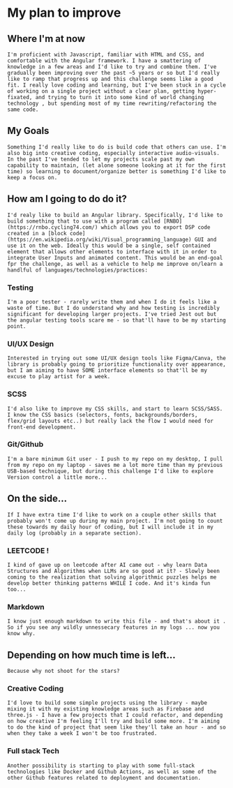# My plan to improve

## Where I'm at now
    I'm proficient with Javascript, familiar with HTML and CSS, and comfortable with the Angular framework. I have a smattering of knowledge in a few areas and I'd like to try and combine them. I've gradually been improving over the past ~5 years or so but I'd really like to ramp that progress up and this challenge seems like a good fit. I really love coding and learning, but I've been stuck in a cycle of working on a single project without a clear plan, getting hyper-fixated, and trying to turn it into some kind of world changing technology , but spending most of my time rewriting/refactoring the same code.

## My Goals

    Something I'd really like to do is build code that others can use. I'm also big into creative coding, especially interactive audio-visuals. In the past I've tended to let my projects scale past my own capability to maintain, (let alone someone looking at it for the first time) so learning to document/organize better is something I'd like to keep a focus on.

## How am I going to do do it?

    I'd realy like to build an Angular library. Specifically, I'd like to build something that to use with a program called [RNBO](https://rnbo.cycling74.com/) which allows you to export DSP code created in a [block code](https://en.wikipedia.org/wiki/Visual_programming_language) GUI and use it on the web. Ideally this would be a single, self contained element that allows other elements to interface with it in order to integrate User Inputs and animated content. This would be an end-goal fpr the challenge, as well as a vehicle to help me improve on/learn a handlful of languages/technologies/practices:

### Testing

    I'm a poor tester - rarely write them and when I do it feels like a waste of time. But I do understand why and how testing is incredibly significant for developing larger projects. I've tried Jest out but the angular testing tools scare me - so that'll have to be my starting point. 

### UI/UX Design

    Interested in trying out some UI/UX design tools like Figma/Canva, the library is probably going to prioritize functionality over appearance, but I am aiming to have SOME interface elements so that'll be my excuse to play artist for a week.  

### SCSS

    I'd also like to improve my CSS skills, and start to learn SCSS/SASS. I know the CSS basics (selectors, fonts, backgrounds/borders, flex/grid layouts etc..) but really lack the flow I would need for front-end development.

### Git/Github

    I'm a bare minimum Git user - I push to my repo on my desktop, I pull from my repo on my laptop - saves me a lot more time than my previous USB-based technique, but during this challenge I'd like to explore Version control a little more...

## On the side...

    If I have extra time I'd like to work on a couple other skills that probably won't come up during my main project. I'm not going to count these towards my daily hour of coding, but I will include it in my daily log (probably in a separate section).

### LEETCODE !

    I kind of gave up on leetcode after AI came out - why learn Data Structures and Algorithms when LLMs are so good at it? - Slowly been coming to the realization that solving algorithmic puzzles helps me develop better thinking patterns WHILE I code. And it's kinda fun too...

### Markdown 

    I know just enough markdown to write this file - and that's about it . So if you see any wildly unnessecary features in my logs ... now you know why. 

## Depending on how much time is left... 

    Because why not shoot for the stars?

### Creative Coding

    I'd love to build some simple projects using the library - maybe mixing it with my existing knowledge areas such as Firebase and three.js - I have a few projects that I could refactor, and depending on how creative I'm feeling I'll try and build some more. I'm aiming to do the kind of project that seem like they'll take an hour - and so when they take a week I won't be too frustrated.

### Full stack Tech

    Another possibility is starting to play with some full-stack technologies like Docker and Github Actions, as well as some of the other Github features related to deployment and documentation.

